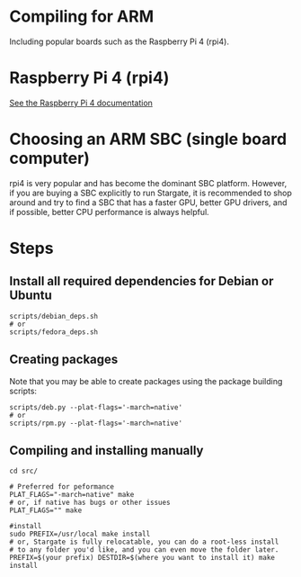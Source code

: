 # Compiling for ARM
Including popular boards such as the Raspberry Pi 4 (rpi4).

# Raspberry Pi 4 (rpi4)
[See the Raspberry Pi 4 documentation](./rpi4.md)

# Choosing an ARM SBC (single board computer)
rpi4 is very popular and has become the dominant SBC platform.  However, if you
are buying a SBC explicitly to run Stargate, it is recommended to shop around
and try to find a SBC that has a faster GPU, better GPU drivers, and if
possible, better CPU performance is always helpful.

# Steps
## Install all required dependencies for Debian or Ubuntu
```
scripts/debian_deps.sh
# or
scripts/fedora_deps.sh
```
## Creating packages
Note that you may be able to create packages using the package building
scripts:
```
scripts/deb.py --plat-flags='-march=native'
# or
scripts/rpm.py --plat-flags='-march=native'
```

## Compiling and installing manually
```
cd src/

# Preferred for peformance
PLAT_FLAGS="-march=native" make
# or, if native has bugs or other issues
PLAT_FLAGS="" make

#install
sudo PREFIX=/usr/local make install
# or, Stargate is fully relocatable, you can do a root-less install
# to any folder you'd like, and you can even move the folder later.
PREFIX=$(your prefix) DESTDIR=$(where you want to install it) make install
```

